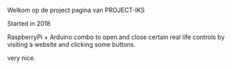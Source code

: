 Welkom op de project pagina van PROJECT-IKS

Started in 2018

RaspberryPi + Arduino combo to open and close certain real life controls by visiting a website and clicking some buttons.


very nice.
